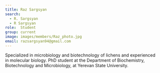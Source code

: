 ```yaml
---
title: Raz Sargsyan
search:
  - R. Sargsyan
  - R Sargsyan
role:  Student
group: current
image: images/members/Raz_photo.jpg
email: razsargsyan94@gmail.com
---
```


Specialized in microbiology and biotechnology of lichens and experienced in molecular biology. PhD student at the Department of Biochemistry, Biotechnology and Microbiology, at Yerevan State University. 
